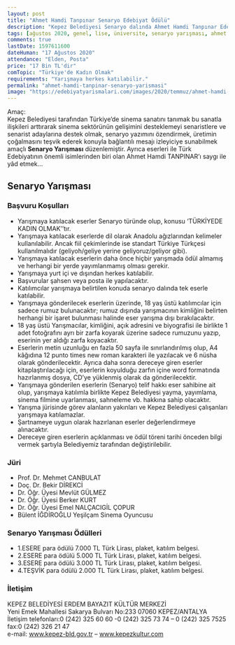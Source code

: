 ```yaml
---
layout: post
title: "Ahmet Hamdi Tanpınar Senaryo Edebiyat Ödülü"
description: "Kepez Belediyesi Senaryo dalında Ahmet Hamdi Tanpınar Edebiyat Ödülü yarışması düzenlemektedir, son başvuru tarihi 17 Ağustos 2020' dir."
tags: [ağustos 2020, genel, lise, üniversite, senaryo yarışması, ahmet hamdi tanpınar]
comments: true
lastDate: 1597611600  
dateHuman: "17 Ağustos 2020"
attendance: "Elden, Posta"
price: "17 Bin TL'dir"
comTopic: "Türkiye'de Kadın Olmak"
requirements: "Yarışmaya herkes katılabilir."
permalink: "ahmet-hamdi-tanpinar-senaryo-yarismasi"
image: "https://edebiyatyarismalari.com/images/2020/temmuz/ahmet-hamdi-tanpinar-edebiyat-senaryo-yarismasi.jpg"
---
```


Amaç:  
Kepez Belediyesi tarafından Türkiye’de sinema sanatını tanımak bu sanatla ilişkileri arttırarak sinema sektörünün gelişimini desteklemeyi senaristlere ve senarist adaylarına destek olmak, senaryo yazımını özendirmek, üretimin çoğalmasını teşvik ederek konuyla bağlantılı mesajı izleyiciye sunabilmek amaçlı **Senaryo Yarışması** düzenlemiştir. Ayrıca eserleri ile Türk Edebiyatının önemli isimlerinden biri olan Ahmet Hamdi TANPINAR’ı saygı ile yâd etmek…  

## Senaryo Yarışması

### Başvuru Koşulları
- Yarışmaya katılacak eserler Senaryo türünde olup, konusu ‘TÜRKİYEDE KADIN OLMAK’’tır.
- Yarışmaya katılacak eserlerde dil olarak Anadolu ağızlarından kelimeler kullanılabilir. Ancak fiil çekimlerinde ise standart Türkiye Türkçesi kullanılmalıdır (geliyoh/geliye yerine geliyoruz/geliyor gibi).
- Yarışmaya katılacak eserlerin daha önce hiçbir yarışmada ödül almamış ve herhangi bir yerde yayımlanmamış olması gerekir.
- Yarışmaya yurt içi ve dışından herkes katılabilir.
- Başvurular şahsen veya posta ile yapılacaktır.
- Katılımcılar yarışmaya belirtilen konuda senaryo dalında tek eserle katılabilir.
- Yarışmaya gönderilecek eserlerin üzerinde, 18 yaş üstü katılımcılar için sadece rumuz bulunacaktır; rumuz dışında yarışmacının kimliğini belirten herhangi bir işaret bulunması halinde eser yarışma dışı bırakılacaktır.
- 18 yaş üstü Yarışmacılar, kimliğini, açık adresini ve biyografisi ile birlikte 1 adet fotoğrafını ayrı bir zarfa koyarak üzerine sadece rumuzunu yazıp, eserinin yer aldığı zarfa koyacaktır.
- Eserlerin metin uzunluğu en fazla 50 sayfa ile sınırlandırılmış olup, A4 kâğıdına 12 punto times new roman karakteri ile yazılacak ve 6 nüsha olarak gönderilecektir. Ayrıca daha sonra dereceye giren eserler kitaplaştırılacağı için, eserlerin koyulduğu zarfın içine word formatında hazırlanmış dosya, CD’ye yüklenmiş olarak da gönderilecektir.
- Yarışmaya gönderilen eserlerin (Senaryo) telif hakkı eser sahibine ait olup, yarışmaya katılımla birlikte Kepez Belediyesi yayma, yayımlama, sinema filmine uyarlanması, sahneleme vb. hakkına sahip olacaktır. 
- Yarışma jürisinde görev alanların yakınları ve Kepez Belediyesi çalışanları yarışmaya katılamazlar.
- Şartnameye uygun olarak hazırlanan eserler değerlendirmeye alınacaktır.
- Dereceye giren eserlerin açıklanması ve ödül töreni tarihi önceden bilgi vermek şartıyla Belediyemiz tarafından değiştirilebilir.

### Jüri
- Prof. Dr. Mehmet CANBULAT
- Doç. Dr. Bekir DİREKCİ
- Dr. Öğr. Üyesi Mevlüt GÜLMEZ
- Dr. Öğr. Üyesi Berker KURT
- Dr. Öğr. Üyesi Emel NALÇACIGİL ÇOPUR
- Bülent İĞDİROĞLU Yeşilçam Sinema Oyuncusu

### Senaryo Yarışması Ödülleri
- 1.ESERE para ödülü 7.000 TL Türk Lirası, plaket, katılım belgesi.
- 2.ESERE para ödülü 5.000 TL Türk Lirası, plaket, katılım belgesi.
- 3.ESERE para ödülü 3.000 TL Türk Lirası, plaket, katılım belgesi.
- 4.TEŞVİK para ödülü 2.000 TL Türk Lirası, plaket, katılım belgesi. 

### İletişim
KEPEZ BELEDİYESİ ERDEM BAYAZIT KÜLTÜR MERKEZİ  
Yeni Emek Mahallesi Sakarya Bulvarı No:233 07060 KEPEZ/ANTALYA  
İletişim telefonları:0 (242) 325 60 60 -0 (242) 325 73 74 – 0 (242) 325 7525 fax:0 (242) 326 21 47  
e-mail: www.kepez-bld.gov.tr – www.kepezkultur.com  